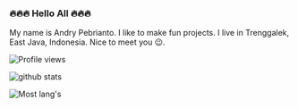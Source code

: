 ### 🔥🔥🔥 Hello All 🔥🔥🔥

My name is Andry Pebrianto. I like to make fun projects. I live in Trenggalek, East Java, Indonesia.
Nice to meet you 😉.

![Profile views](https://gpvc.arturio.dev/andry-pebrianto)

![github stats](https://github-readme-stats.vercel.app/api?username=andry-pebrianto&show_icons=true)

![Most lang's](https://github-readme-stats.vercel.app/api/top-langs/?username=andry-pebrianto&layout=compact)
